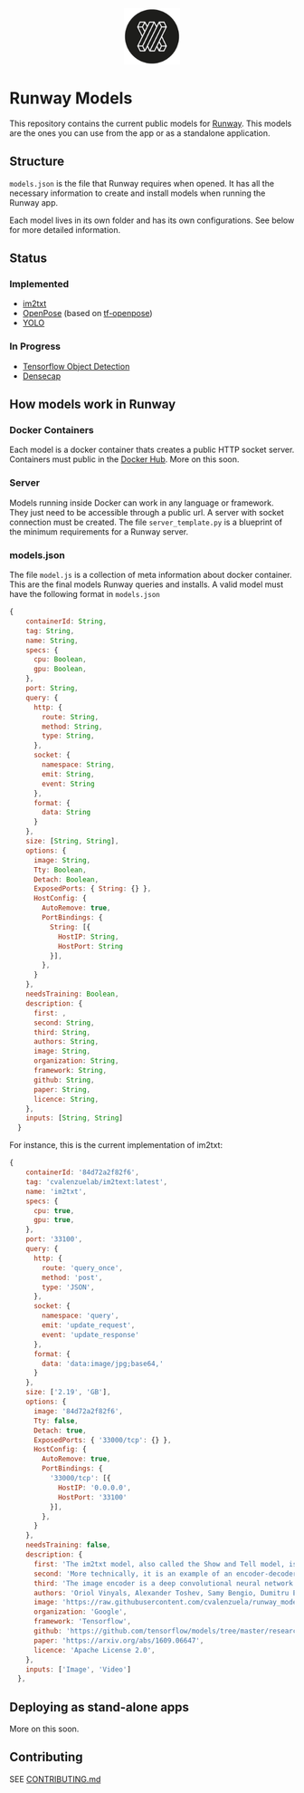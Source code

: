<p align="center">
<img src="utils/icon.png" width="100">
</p>

# Runway Models

This repository contains the current public models for [Runway](https//runwayml.com). This models are the ones you can use from the app or as a standalone application.

## Structure

`models.json` is the file that Runway requires when opened. It has all the necessary information to create and install models when running the Runway app.

Each model lives in its own folder and has its own configurations. See below for more detailed information.

## Status

### Implemented

- [im2txt](https://github.com/tensorflow/models/tree/master/research/im2txt)
- [OpenPose](https://github.com/CMU-Perceptual-Computing-Lab/openpose) (based on [tf-openpose](https://github.com/ildoonet/tf-pose-estimation))
- [YOLO](https://pjreddie.com/darknet/yolo/)

### In Progress

- [Tensorflow Object Detection]()
- [Densecap]()

## How models work in Runway

### Docker Containers

Each model is a docker container thats creates a public HTTP socket server. Containers must public in the [Docker Hub](https://hub.docker.com/). More on this soon.

### Server 

Models running inside Docker can work in any language or framework. They just need to be accessible through a public url. A server with socket connection must be created. The file `server_template.py` is a blueprint of the minimum requirements for a Runway server.

### models.json

The file `model.js` is a collection of meta information about docker container. This are the final models Runway queries and installs. A valid model must have the following format in `models.json`

```javascript
{
    containerId: String,
    tag: String,
    name: String,
    specs: {
      cpu: Boolean,
      gpu: Boolean,
    },
    port: String,
    query: {
      http: {
        route: String,
        method: String,
        type: String,
      },
      socket: {
        namespace: String,
        emit: String,
        event: String
      },
      format: {
        data: String
      }
    },
    size: [String, String],
    options: {
      image: String,
      Tty: Boolean,
      Detach: Boolean,
      ExposedPorts: { String: {} },
      HostConfig: {
        AutoRemove: true,
        PortBindings: {
          String: [{
            HostIP: String,
            HostPort: String
          }],
        },
      }
    },
    needsTraining: Boolean,
    description: {
      first: ,
      second: String,
      third: String,
      authors: String,
      image: String,
      organization: String,
      framework: String,
      github: String,
      paper: String,
      licence: String,
    },
    inputs: [String, String]
  }
```

For instance, this is the current implementation of im2txt:

```javascript
{
    containerId: '84d72a2f82f6',
    tag: 'cvalenzuelab/im2text:latest',
    name: 'im2txt',
    specs: {
      cpu: true,
      gpu: true,
    },
    port: '33100',
    query: {
      http: {
        route: 'query_once',
        method: 'post',
        type: 'JSON',
      },
      socket: {
        namespace: 'query',
        emit: 'update_request',
        event: 'update_response'
      },
      format: {
        data: 'data:image/jpg;base64,'
      }
    },
    size: ['2.19', 'GB'],
    options: {
      image: '84d72a2f82f6',
      Tty: false,
      Detach: true,
      ExposedPorts: { '33000/tcp': {} },
      HostConfig: {
        AutoRemove: true,
        PortBindings: {
          '33000/tcp': [{
            HostIP: '0.0.0.0',
            HostPort: '33100'
          }],
        },
      }
    },
    needsTraining: false,
    description: {
      first: 'The im2txt model, also called the Show and Tell model, is a deep neural network that learns how to describe the content of images',
      second: 'More technically, it is an example of an encoder-decoder neural network. It works by first "encoding" an image into a fixed-length vector representation, and then "decoding" the representation into a natural language description.',
      third: 'The image encoder is a deep convolutional neural network. This type of network is widely used for image tasks and is currently state-of-the-art for object recognition and detection. Our particular choice of network is the Inception v3 image recognition model pretrained on the ILSVRC-2012-CLS image classification dataset. The decoder is a long short-term memory (LSTM) network. This type of network is commonly used for sequence modeling tasks such as language modeling and machine translation. In the Show and Tell model, the LSTM network is trained as a language model conditioned on the image encoding.',
      authors: 'Oriol Vinyals, Alexander Toshev, Samy Bengio, Dumitru Erhan.',
      image: 'https://raw.githubusercontent.com/cvalenzuela/runway_models/master/im2txt/imgs/demo.png?token=AKHU_R2F7AQImVwfzZ1RqeRfVKYWJYwhks5azcGywA%3D%3D',
      organization: 'Google',
      framework: 'Tensorflow',
      github: 'https://github.com/tensorflow/models/tree/master/research/im2txt',
      paper: 'https://arxiv.org/abs/1609.06647',
      licence: 'Apache License 2.0',
    },
    inputs: ['Image', 'Video']
  },
```

## Deploying as stand-alone apps

More on this soon.

## Contributing

SEE [CONTRIBUTING.md]()
